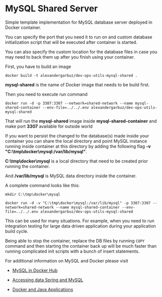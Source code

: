 # MySQL Shared Server

Simple template implementation for MySQL database server deployed in Docker container.

You can specify the port that you need it to run on and custom database initialization script that will be executed after container is started.

You can also specify the custom location for the database files in case you may need to back them up after you finish using your container.

First, you have to build an image

```
docker build -t alexandergarbuz/dev-ops-utils-mysql-shared .

```

<b>mysql-shared</b> is the name of Docker image that needs to be build first.

Then you need to execute run command

```
docker run -d -p 3307:3307 --network=shared-network --name mysql-shared-container --env-file=../../.env alexandergarbuz/dev-ops-utils-mysql-shared

```

That will run the <b>mysql-shared</b> image inside <b>mysql-shared-container</b> and make port <b>3307</b> available for outside world

If you want to persist the changed to the database(s) made inside your container you can share the local directory and point MySQL instance running inside container at this directory by adding the following flag <b>-v "C:\tmp\docker\mysql:/var/lib/mysql"</b>. 

<b>C:\tmp\docker\mysql</b> is a local directory that need to be created prior running the container. 

And <b>/var/lib/mysql</b> is MySQL data directory inside the container.

A complete command looks like this:


```
mkdir C:\tmp\docker\mysql

docker run -d -v "C:\tmp\docker\mysql:/var/lib/mysql" -p 3307:3307 --network=shared-network --name mysql-shared-container --env-file=../../.env alexandergarbuz/dev-ops-utils-mysql-shared

```
This can be used for many situations. For example, when you need to run integration testing for large data driven application during your application build cycle. 



Being able to stop the container, replace the DB files by running `COPY` command and then starting the container back up will be much faster than running complicated init scripts with a bunch of insert statements.

For additional information on MySQL and Docker please visit

* [MySQL in Docker Hub](https://hub.docker.com/_/mysql/)

* [Accessing data Spring and MySQL](https://spring.io/guides/gs/accessing-data-mysql/)

* [Docker and Java Applications](https://docs.docker.com/language/java/)

